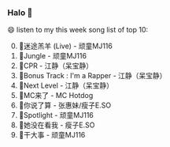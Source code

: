 

### Halo 👋

😄 listen to my this week song list of top 10:

0. 🌈迷途羔羊 (Live) - 顽童MJ116
1. 🌈Jungle - 顽童MJ116
2. 🌈CPR - 江静（呆宝静）
3. 🌈Bonus Track : I'm a Rapper - 江静（呆宝静）
4. 🌈Next Level - 江静（呆宝静）
5. 🌈MC来了 - MC Hotdog
6. 🌈你说了算 - 张惠妹/瘦子E.SO
7. 🌈Spotlight - 顽童MJ116
8. 🌈她没在看我 - 瘦子E.SO
9. 🌈干大事  - 顽童MJ116


